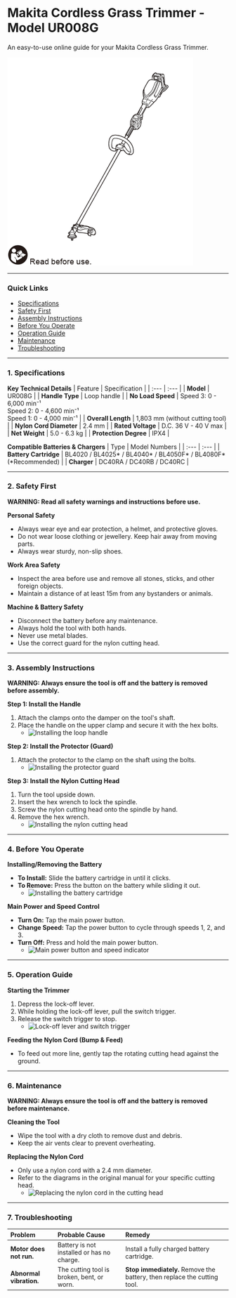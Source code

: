 # Makita Cordless Grass Trimmer - Model UR008G

An easy-to-use online guide for your Makita Cordless Grass Trimmer.

![Makita Cordless Grass Trimmer](images/linetrimmer.png)

---

### Quick Links
* [Specifications](#1-specifications)
* [Safety First](#2-safety-first)
* [Assembly Instructions](#3-assembly-instructions)
* [Before You Operate](#4-before-you-operate)
* [Operation Guide](#5-operation-guide)
* [Maintenance](#6-maintenance)
* [Troubleshooting](#7-troubleshooting)

---

### 1. Specifications

**Key Technical Details**
| Feature | Specification |
| :--- | :--- |
| **Model** | UR008G |
| **Handle Type** | Loop handle |
| **No Load Speed** | Speed 3: 0 - 6,000 min⁻¹ <br> Speed 2: 0 - 4,600 min⁻¹ <br> Speed 1: 0 - 4,000 min⁻¹ |
| **Overall Length** | 1,803 mm (without cutting tool) |
| **Nylon Cord Diameter** | 2.4 mm |
| **Rated Voltage** | D.C. 36 V - 40 V max |
| **Net Weight** | 5.0 - 6.3 kg |
| **Protection Degree** | IPX4 |

**Compatible Batteries & Chargers**
| Type | Model Numbers |
| :--- | :--- |
| **Battery Cartridge** | BL4020 / BL4025* / BL4040* / BL4050F* / BL4080F* (*Recommended) |
| **Charger** | DC40RA / DC40RB / DC40RC |

---

### 2. Safety First

**WARNING: Read all safety warnings and instructions before use.**

**Personal Safety**
* Always wear eye and ear protection, a helmet, and protective gloves.
* Do not wear loose clothing or jewellery. Keep hair away from moving parts.
* Always wear sturdy, non-slip shoes.

**Work Area Safety**
* Inspect the area before use and remove all stones, sticks, and other foreign objects.
* Maintain a distance of at least 15m from any bystanders or animals.

**Machine & Battery Safety**
* Disconnect the battery before any maintenance.
* Always hold the tool with both hands.
* Never use metal blades.
* Use the correct guard for the nylon cutting head.

---

### 3. Assembly Instructions

**WARNING: Always ensure the tool is off and the battery is removed before assembly.**

**Step 1: Install the Handle**
1.  Attach the clamps onto the damper on the tool's shaft.
2.  Place the handle on the upper clamp and secure it with the hex bolts.
    * ![Installing the loop handle](images/ur008g_fig10.png)

**Step 2: Install the Protector (Guard)**
1.  Attach the protector to the clamp on the shaft using the bolts.
    * ![Installing the protector guard](images/ur008g_fig12.png)

**Step 3: Install the Nylon Cutting Head**
1.  Turn the tool upside down.
2.  Insert the hex wrench to lock the spindle.
3.  Screw the nylon cutting head onto the spindle by hand.
4.  Remove the hex wrench.
    * ![Installing the nylon cutting head](images/ur008g_fig13.png)

---

### 4. Before You Operate

**Installing/Removing the Battery**
* **To Install:** Slide the battery cartridge in until it clicks.
* **To Remove:** Press the button on the battery while sliding it out.
    * ![Installing the battery cartridge](images/ur008g_fig3.png)

**Main Power and Speed Control**
* **Turn On:** Tap the main power button.
* **Change Speed:** Tap the power button to cycle through speeds 1, 2, and 3.
* **Turn Off:** Press and hold the main power button.
    * ![Main power button and speed indicator](images/ur008g_fig5.png)

---

### 5. Operation Guide

**Starting the Trimmer**
1.  Depress the lock-off lever.
2.  While holding the lock-off lever, pull the switch trigger.
3.  Release the switch trigger to stop.
    * ![Lock-off lever and switch trigger](images/ur008g_fig6.png)

**Feeding the Nylon Cord (Bump & Feed)**
* To feed out more line, gently tap the rotating cutting head against the ground.

---

### 6. Maintenance

**WARNING: Always ensure the tool is off and the battery is removed before maintenance.**

**Cleaning the Tool**
* Wipe the tool with a dry cloth to remove dust and debris.
* Keep the air vents clear to prevent overheating.

**Replacing the Nylon Cord**
* Only use a nylon cord with a 2.4 mm diameter.
* Refer to the diagrams in the original manual for your specific cutting head.
    * ![Replacing the nylon cord in the cutting head](images/ur008g_fig19.png)

---

### 7. Troubleshooting

| Problem | Probable Cause | Remedy |
| :--- | :--- | :--- |
| **Motor does not run.** | Battery is not installed or has no charge. | Install a fully charged battery cartridge. |
| **Abnormal vibration.** | The cutting tool is broken, bent, or worn. | **Stop immediately.** Remove the battery, then replace the cutting tool. |
